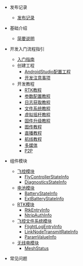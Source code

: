 - 发布记录
	- [发布记录](note/发布记录.md)

- 基础介绍
	- [简要说明](base/SDK简要说明.md)

- 开发入门流程指引
	- [入门指南](guide/DevelopmentGuide.md)
	- 创建工程
		- [AndroidStudio配置工程](guide/AndroidStudioGuide.md)
		- [开发注意事项](guide/MattersNeedAttention.md)
	- 开发教程
		- [RTK教程](guide/module/RTK.md)
		- [参数配置教程](guide/module/ParamConfig.md)
		- [日志获取教程](guide/module/LogcatConfig.md)
		- [文件系统教程](guide/module/FileManager.md)
		- [虚拟摇杆教程]()
		- [固件升级教程]()
		- [图传教程]()
		- [直播教程]()
		- [航线教程]()
		- [多媒体]()
		- [P2P]()

- 组件模块
	- [飞控模块](component/FlyControllerManager.md)
		- [FlyControllerStateInfo](component/FlyControllerStateInfo.md)
		- [DiagnosticsStateInfo](component/DiagnosticsStateInfo.md)
	- [电池模块](component/BatteryManager.md)
		- [BatteryStateInfo](component/BatteryStateInfo.md)
		- [ExtBatteryStateInfo](component/ExtBatteryStateInfo.md)
	- [RTK模块](component/RTKManager.md)
		- [RtkEntryInfo](component/RtkEntryInfo.md)
		- [NtripAuthInfo](component/NtripAuthInfo.md)
	- [飞控文件系统模块](component/SystemManager.md)
		- [FlightLogEntryInfo](component/FlightLogEntryInfo.md)
		- [LinkNodeTransmitRateInfo](component/LinkNodeTransmitRateInfo.md)
		- [ParamValueInfo](component/ParamValueInfo.md)
	- [无线电模块](component/AirLinkManager.md)
		- [MeshStatus](component/MeshStatus.md)

- 常见问题

